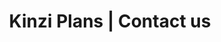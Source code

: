 ---
title: Kinzi Plans | Contact us
description: >-
  Kinzi Plans is dedicated to offer the best tiny house plans. Our plans are easy to understand for DIY constructors and built with professionals in the field.
titre: Contact
identifiant: contact
i18nlanguage: fr
slug: contact-us
layout: contact
image: null
subheader:
  need: true
  image: "/img/home_lifestyle_subheader.jpg"
  title: Contact
---